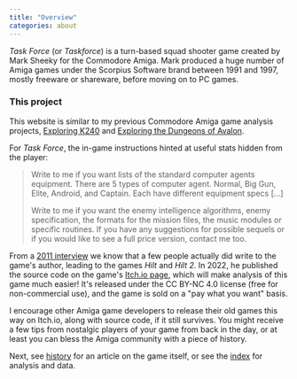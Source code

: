 ```yaml
---
title: "Overview"
categories: about
---
```


_Task Force_ (or _Taskforce_) is a turn-based squad shooter game created by Mark
Sheeky for the Commodore Amiga. Mark produced a huge number of Amiga games under
the Scorpius Software brand between 1991 and 1997, mostly freeware or shareware,
before moving on to PC games.

### This project

This website is similar to my previous Commodore Amiga game analysis projects,
[Exploring K240](https://tetracorp.github.io/k240/) and
[Exploring the Dungeons of Avalon](https://tetracorp.github.io/dungeons-of-avalon/).

For _Task Force_, the in-game instructions hinted at useful stats hidden from
the player:

> Write to me if you want lists of the standard computer agents equipment. There
> are 5 types of computer agent. Normal, Big Gun, Elite, Android, and Captain.
> Each have different equipment specs [...]
>
> Write to me if you want the enemy intelligence algorithms, enemy
> specification, the formats for the mission files, the music modules or
> specific routines. If you have any suggestions for possible sequels or if you
> would like to see a full price version, contact me too.

From a [2011 interview](https://www.amigapd.com/interview-mark-sheeky.html) we
know that a few people actually did write to the game's author, leading to
the games _Hilt_ and _Hilt 2_. In 2022, he published the source code on the
game's [Itch.io page](https://marksheeky.itch.io/taskforce),
which will make analysis of this game much easier! It's released under the CC
BY-NC 4.0 license (free for non-commercial use), and the game is sold on a "pay
what you want" basis.

I encourage other Amiga game developers to release their old games this way on
Itch.io, along with source code, if it still survives. You might receive a few
tips from nostalgic players of your game from back in the day, or at least you
can bless the Amiga community with a piece of history.

Next, see [history](../about/history.html) for an article on the game itself,
or see the [index](https://tetracorp.github.io/task-force/) for analysis and
data.
